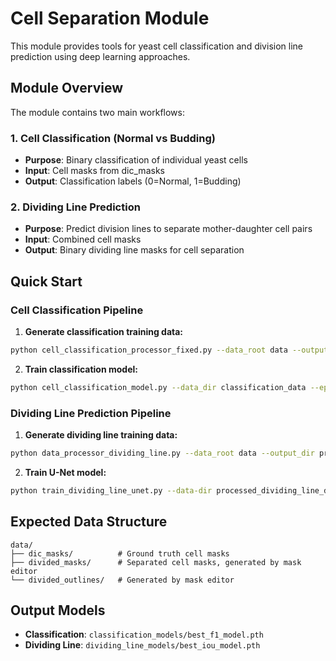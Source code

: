 # Cell Separation Module

This module provides tools for yeast cell classification and division line prediction using deep learning approaches.

## Module Overview

The module contains two main workflows:

### 1. Cell Classification (Normal vs Budding)
- **Purpose**: Binary classification of individual yeast cells
- **Input**: Cell masks from dic_masks
- **Output**: Classification labels (0=Normal, 1=Budding)

### 2. Dividing Line Prediction  
- **Purpose**: Predict division lines to separate mother-daughter cell pairs
- **Input**: Combined cell masks
- **Output**: Binary dividing line masks for cell separation

## Quick Start

### Cell Classification Pipeline

1. **Generate classification training data:**
```bash
python cell_classification_processor_fixed.py --data_root data --output_dir classification_data
```

2. **Train classification model:**
```bash
python cell_classification_model.py --data_dir classification_data --epochs 100 --batch_size 128
```

### Dividing Line Prediction Pipeline

1. **Generate dividing line training data:**
```bash
python data_processor_dividing_line.py --data_root data --output_dir processed_dividing_line_data
```

2. **Train U-Net model:**
```bash
python train_dividing_line_unet.py --data-dir processed_dividing_line_data --epochs 200 --lr 5e-5
```

## Expected Data Structure

```
data/
├── dic_masks/          # Ground truth cell masks
├── divided_masks/      # Separated cell masks, generated by mask editor 
└── divided_outlines/   # Generated by mask editor 
```

## Output Models

- **Classification**: `classification_models/best_f1_model.pth`
- **Dividing Line**: `dividing_line_models/best_iou_model.pth`